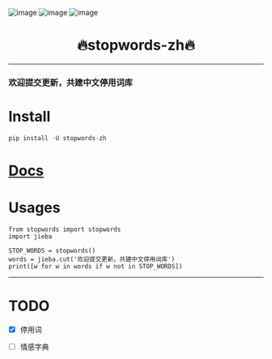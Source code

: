 

![image](https://img.shields.io/pypi/v/stopwords-zh.svg) ![image](https://img.shields.io/travis/yuanjie-ai/stopwords-zh.svg) ![image](https://readthedocs.org/projects/stopwords-zh/badge/?version=latest)



<h1 align = "center">🔥stopwords-zh🔥</h1>

---
### 欢迎提交更新，共建中文停用词库

# Install
```python
pip install -U stopwords-zh
```

# [Docs](https://yuanjie-ai.github.io/stopwords-zh/)

# Usages
```
from stopwords import stopwords
import jieba

STOP_WORDS = stopwords()
words = jieba.cut('欢迎提交更新，共建中文停用词库')
print([w for w in words if w not in STOP_WORDS])
```

---
# TODO

- [x] 停用词
- [ ] 情感字典


